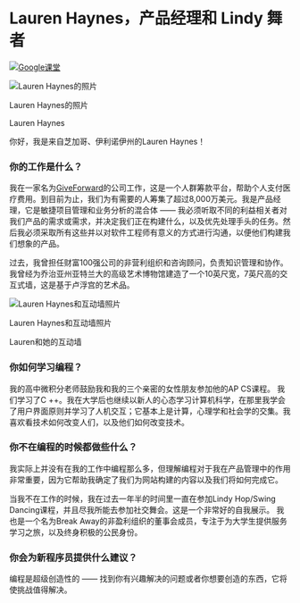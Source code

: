 # Lauren Haynes，产品经理和 Lindy 舞者

[![](https://cdn.kastatic.org/images/google_classroom_logo_light_square_36.svg)Google课堂](https://zh.khanacademy.org/computing/computer-programming/meet-the-computing-professional-unit/meet-the-computing-professional/a/lauren-haynes-product-manager-and-lindy-hopper)

![Lauren Haynes的照片](https://cdn.kastatic.org/ka-perseus-images/8bbd0b741d945ed622f9f692177aef2caf7d49fb.jpeg)

Lauren Haynes的照片

Lauren Haynes

你好，我是来自芝加哥、伊利诺伊州的Lauren Haynes！

### 你的工作是什么？

我在一家名为[GiveForward](http://www.giveforward.com/)的公司工作，这是一个人群筹款平台，帮助个人支付医疗费用。到目前为止，我们为有需要的人筹集了超过8,000万美元。我是产品经理，它是敏捷项目管理和业务分析的混合体 —— 我必须听取不同的利益相关者对我们产品的需求或需求，并决定我们正在构建什么，以及优先处理手头的任务。然后我必须采取所有这些并以对软件工程师有意义的方式进行沟通，以便他们构建我们想象的产品。

过去，我曾担任财富100强公司的非营利组织和咨询顾问，负责知识管理和协作。我曾经为乔治亚州亚特兰大的高级艺术博物馆建造了一个10英尺宽，7英尺高的交互式墙，这是基于卢浮宫的艺术品。

![Lauren Haynes和互动墙照片](https://cdn.kastatic.org/ka-perseus-images/7fb615163b0aacb8382b673c463c794a9e2cc710.jpeg)

Lauren Haynes和互动墙照片

Lauren和她的互动墙

### 你如何学习编程？

我的高中微积分老师鼓励我和我的三个亲密的女性朋友参加他的AP CS课程。 我们学习了C ++。我在大学后也继续以新人的心态学习计算机科学，在那里我学会了用户界面原则并学习了人机交互；它基本上是计算，心理学和社会学的交集。我喜欢看技术如何改变人们，以及他们如何改变技术。

### 你不在编程的时候都做些什么？

我实际上并没有在我的工作中编程那么多，但理解编程对于我在产品管理中的作用非常重要，因为它帮助我确定了我们为网站构建的内容以及我们将如何完成它。

当我不在工作的时候，我在过去一年半的时间里一直在参加Lindy Hop/Swing Dancing课程，并且尽我所能去参加社交舞会。这是一个非常好的自我展示。 我也是一个名为Break Away的非盈利组织的董事会成员，专注于为大学生提供服务学习之旅，以及终身积极的公民身份。

### 你会为新程序员提供什么建议？

编程是超级创造性的 —— 找到你有兴趣解决的问题或者你想要创造的东西，它将使挑战值得解决。